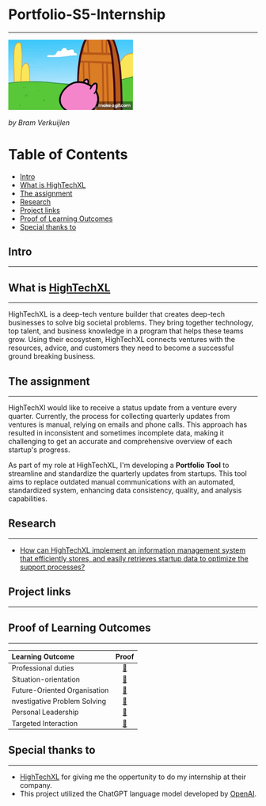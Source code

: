 # Portfolio-S5-Internship
***
<img src="https://github.com/BramVerkuijlen/Portfolio-S5-Internship/blob/main/images/Sc_Rk5.gif" alt="GIF Broke :(" width="50%" height="50%" />

*by Bram Verkuijlen*

# Table of Contents
- [Intro](#intro)
- [What is HighTechXL](#what-is-hightechxl)
- [The assignment](#the-assignment)
- [Research](#research)
- [Project links](#project-links)
- [Proof of Learning Outcomes](#proof-of-learning-outcomes)
- [Special thanks to](#special-thanks-to)

## Intro
***

## What is [HighTechXL](https://hightechxl.com/)
***
HighTechXL is a deep-tech venture builder that creates deep-tech businesses to solve big societal problems. 
They bring together technology, top talent, and business knowledge in a program that helps these teams grow. 
Using their ecosystem, HighTechXL connects ventures with the resources, advice, and customers they need to become a successful ground breaking business.

## The assignment
***
HighTechXl would like to receive a status update from a venture every quarter. 
Currently, the process for collecting quarterly updates from ventures is manual, relying on emails and phone calls. 
This approach has resulted in inconsistent and sometimes incomplete data, making it challenging to get an accurate and comprehensive overview of each startup's progress.

As part of my role at HighTechXL, I'm developing a **Portfolio Tool** to streamline and standardize the quarterly updates from startups. 
This tool aims to replace outdated manual communications with an automated, standardized system, enhancing data consistency, quality, and analysis capabilities.

## Research
***
- [How can HighTechXL implement an information management system that efficiently stores, and easily retrieves startup data to optimize the support processes?]()

## Project links
***


## Proof of Learning Outcomes
***
| Learning Outcome | Proof |
|:-----------------|:-----:|
|Professional duties| [🔗]()
|Situation-orientation| [🔗]()
|Future-Oriented Organisation| [🔗]()
|nvestigative Problem Solving| [🔗]()
|Personal Leadership| [🔗]()
|Targeted Interaction| [🔗]()

## Special thanks to
***
- [HighTechXL](https://hightechxl.com/) for giving me the oppertunity to do my internship at their company.
- This project utilized the ChatGPT language model developed by [OpenAI](https://openai.com/).



